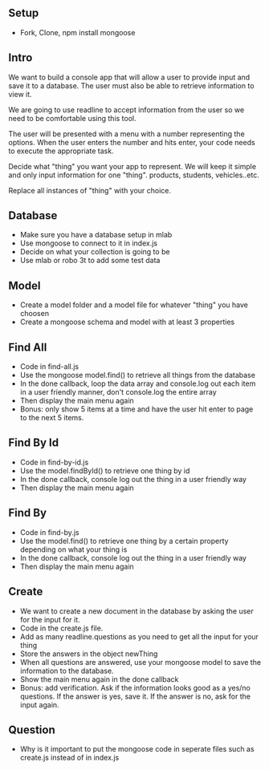 ## Setup
* Fork, Clone, npm install mongoose

## Intro
We want to build a console app that will allow a user to provide input and save it to a database. The user must also be able to retrieve information to view it.

We are going to use readline to accept information from the user so we need to be comfortable using this tool.

The user will be presented with a menu with a number representing the options. When the user enters the number and hits enter, your code needs to execute the appropriate task.

Decide what "thing" you want your app to represent. We will keep it simple and only input information for one "thing". products, students, vehicles..etc.

Replace all instances of "thing" with your choice.


## Database
* Make sure you have a database setup in mlab
* Use mongoose to connect to it in index.js
* Decide on what your collection is going to be
* Use mlab or robo 3t to add some test data


## Model
* Create a model folder and a model file for whatever "thing" you have choosen
* Create a mongoose schema and model with at least 3 properties

## Find All
* Code in find-all.js
* Use the mongoose model.find() to retrieve all things from the database
* In the done callback, loop the data array and console.log out each item in a user friendly manner, don't console.log the entire array
* Then display the main menu again
* Bonus: only show 5 items at a time and have the user hit enter to page to the next 5 items.

## Find By Id
* Code in find-by-id.js
* Use the model.findById() to retrieve one thing by id
* In the done callback, console log out the thing in a user friendly way
* Then display the main menu again

## Find By
* Code in find-by.js
* Use the model.find() to retrieve one thing by a certain property depending on what your thing is 
* In the done callback, console log out the thing in a user friendly way
* Then display the main menu again

## Create
* We want to create a new document in the database by asking the user for the input for it.
* Code in the create.js file.
* Add as many readline.questions as you need to get all the input for your thing
* Store the answers in the object newThing
* When all questions are answered, use your mongoose model to save the information to the database.
* Show the main menu again in the done callback
* Bonus: add verification. Ask if the information looks good as a yes/no questions. If the answer is yes, save it. If the answer is no, ask for the input again.

## Question
* Why is it important to put the mongoose code in seperate files such as create.js instead of in index.js